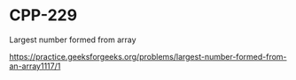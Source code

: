 # CPP-229
Largest number formed from array






https://practice.geeksforgeeks.org/problems/largest-number-formed-from-an-array1117/1
